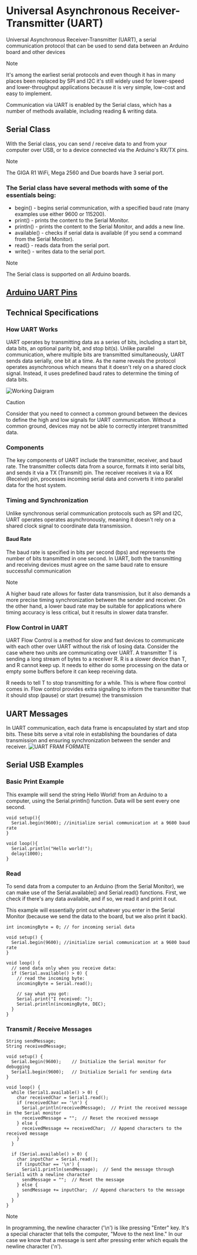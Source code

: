 # Universal Asynchronous Receiver-Transmitter (UART)

Universal Asynchronous Receiver-Transmitter (UART), a serial communication protocol that can be used to send data between an Arduino board and other devices

> [!NOTE]
> It's among the earliest serial protocols and even though it has in many places been replaced by SPI and I2C it's still widely used for lower-speed and lower-throughput applications because it is very simple, low-cost and easy to implement.

Communication via UART is enabled by the Serial class, which has a number of methods available, including reading & writing data.

## Serial Class

With the Serial class, you can send / receive data to and from your computer over USB, or to a device connected via the Arduino's RX/TX pins.

> [!NOTE]
> The GIGA R1 WiFi, Mega 2560 and Due boards have 3 serial port.

### The Serial class have several methods with some of the essentials being:

- begin() - begins serial communication, with a specified baud rate (many examples use either 9600 or 115200).
- print() - prints the content to the Serial Monitor.
- println() - prints the content to the Serial Monitor, and adds a new line.
- available() - checks if serial data is available (if you send a command from the Serial Monitor).
- read() - reads data from the serial port.
- write() - writes data to the serial port.

> [!NOTE]
> The Serial class is supported on all Arduino boards.

## [Arduino UART Pins](https://docs.arduino.cc/learn/communication/uart/#serial-class)

## Technical Specifications

### How UART Works
 UART operates by transmitting data as a series of bits, including a start bit, data bits, an optional parity bit, and stop bit(s). Unlike parallel communication, where multiple bits are transmitted simultaneously, UART sends data serially, one bit at a time. As the name reveals the protocol operates asynchronous which means that it doesn't rely on a shared clock signal. Instead, it uses predefined baud rates to determine the timing of data bits.

![Working Daigram](https://docs.arduino.cc/static/d3a2c9ad97f1b7479b997e8d89426aaf/a6d36/parallelSerial.png)

> [!CAUTION]
> Consider that you need to connect a common ground between the devices to define the high and low signals for UART communication. Without a common ground, devices may not be able to correctly interpret transmitted data.

### Components 
The key components of UART include the transmitter, receiver, and baud rate. The transmitter collects data from a source, formats it into serial bits, and sends it via a TX (Transmit) pin. The receiver receives it via a RX (Receive) pin, processes incoming serial data and converts it into parallel data for the host system.

### Timing and Synchronization
Unlike synchronous serial communication protocols such as SPI and I2C, UART operates operates asynchronously, meaning it doesn't rely on a shared clock signal to coordinate data transmission.

#### Baud Rate
 The baud rate is specified in bits per second (bps) and represents the number of bits transmitted in one second. In UART, both the transmitting and receiving devices must agree on the same baud rate to ensure successful communication

 > [!NOTE]
 > A higher baud rate allows for faster data transmission, but it also demands a more precise timing synchronization between the sender and receiver. On the other hand, a lower baud rate may be suitable for applications where timing accuracy is less critical, but it results in slower data transfer.

 ### Flow Control in UART
UART Flow Control is a method for slow and fast devices to communicate with each other over UART without the risk of losing data. Consider the case where two units are communicating over UART. A transmitter T is sending a long stream of bytes to a receiver R. R is a slower device than T, and R cannot keep up. It needs to either do some processing on the data or empty some buffers before it can keep receiving data.

R needs to tell T to stop transmitting for a while. This is where flow control comes in. Flow control provides extra signaling to inform the transmitter that it should stop (pause) or start (resume) the transmission

## UART Messages
In UART communication, each data frame is encapsulated by start and stop bits. These bits serve a vital role in establishing the boundaries of data transmission and ensuring synchronization between the sender and receiver.
![UART FRAM FORMATE](https://docs.arduino.cc/static/ff1d2c3971a36f4dea095a4d44fe3ce0/a6d36/message.png)

## Serial USB Examples

### Basic Print Example
This example will send the string Hello World! from an Arduino to a computer, using the Serial.println() function. Data will be sent every one second.

```
void setup(){
  Serial.begin(9600); //initialize serial communication at a 9600 baud rate
}

void loop(){
  Serial.println("Hello world!");
  delay(1000);
}
```

### Read
To send data from a computer to an Arduino (from the Serial Monitor), we can make use of the Serial.available() and Serial.read() functions. First, we check if there's any data available, and if so, we read it and print it out.

This example will essentially print out whatever you enter in the Serial Monitor (because we send the data to the board, but we also print it back).

```
int incomingByte = 0; // for incoming serial data

void setup() {
  Serial.begin(9600); //initialize serial communication at a 9600 baud rate
}

void loop() {
  // send data only when you receive data:
  if (Serial.available() > 0) {
    // read the incoming byte:
    incomingByte = Serial.read();

    // say what you got:
    Serial.print("I received: ");
    Serial.println(incomingByte, DEC);
  }
}
```
### Transmit / Receive Messages

```
String sendMessage;
String receivedMessage;

void setup() {
  Serial.begin(9600);    // Initialize the Serial monitor for debugging
  Serial1.begin(9600);   // Initialize Serial1 for sending data
}

void loop() {
  while (Serial1.available() > 0) {
    char receivedChar = Serial1.read();
    if (receivedChar == '\n') {
      Serial.println(receivedMessage);  // Print the received message in the Serial monitor
      receivedMessage = "";  // Reset the received message
    } else {
      receivedMessage += receivedChar;  // Append characters to the received message
    }
  }

  if (Serial.available() > 0) {
    char inputChar = Serial.read();
    if (inputChar == '\n') {
      Serial1.println(sendMessage);  // Send the message through Serial1 with a newline character
      sendMessage = "";  // Reset the message
    } else {
      sendMessage += inputChar;  // Append characters to the message
    }
  }
}
```

> [!NOTE]
> In programming, the newline character ('\n') is like pressing "Enter" key. It's a special character that tells the computer, "Move to the next line." In our case we know that a message is sent after pressing enter which equals the newline character ('n').

